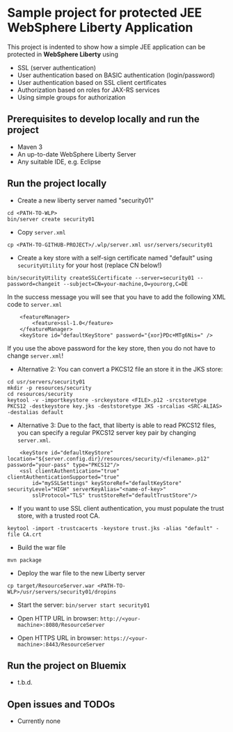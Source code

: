 # Sample project for protected JEE WebSphere Liberty Application #

This project is indented to show how a simple JEE application can be protected in **WebSphere Liberty** using
- SSL (server authentication)
- User authentication based on BASIC authentication (login/password) 
- User authentication based on SSL client certificates
- Authorization based on roles for JAX-RS services
- Using simple groups for authorization

## Prerequisites to develop locally and run the project ##
- Maven 3
- An up-to-date WebSphere Liberty Server
- Any suitable IDE, e.g. Eclipse

## Run the project locally ##

- Create a new liberty server named "security01"
```
cd <PATH-TO-WLP>
bin/server create security01
```

- Copy `server.xml`
```
cp <PATH-TO-GITHUB-PROJECT>/.wlp/server.xml usr/servers/security01
```

- Create a key store with a self-sign certificate named "default" using `securityUtility` for your host (replace CN below!)
```
bin/securityUtility createSSLCertificate --server=security01 --password=changeit --subject=CN=your-machine,O=yourorg,C=DE
```
  In the success message you will see that you have to add the following XML code to `server.xml`
```
    <featureManager>
        <feature>ssl-1.0</feature>
    </featureManager>
    <keyStore id="defaultKeyStore" password="{xor}PDc+MTg6Nis=" />

```
  If you use the above password for the key store, then you do not have to change `server.xml`!

- Alternative 2: You can convert a PKCS12 file an store it in the JKS store:
```
cd usr/servers/security01
mkdir -p resources/security
cd resources/security
keytool -v -importkeystore -srckeystore <FILE>.p12 -srcstoretype PKCS12 -destkeystore key.jks -deststoretype JKS -srcalias <SRC-ALIAS> -destalias default
```
   
- Alternative 3: Due to the fact, that liberty is able to read PKCS12 files, you can specify a regular PKCS12 server key pair by changing `server.xml`.
```
	<keyStore id="defaultKeyStore" location="${server.config.dir}/resources/security/<filename>.p12" password="your-pass" type="PKCS12"/>
	<ssl clientAuthentication="true" clientAuthenticationSupported="true"
		id="mySSLSettings" keyStoreRef="defaultKeyStore" securityLevel="HIGH" serverKeyAlias="<name-of-key>"
		sslProtocol="TLS" trustStoreRef="defaultTrustStore"/>
```

- If you want to use SSL client authentication, you must populate the trust store, with a trusted root CA.
```
keytool -import -trustcacerts -keystore trust.jks -alias "default" -file CA.crt
```
 
- Build the war file 
```
mvn package
```

- Deploy the war file to the new Liberty server
```
cp target/ResourceServer.war <PATH-TO-WLP>/usr/servers/security01/dropins
```

- Start the server: ```bin/server start security01```

- Open HTTP URL in browser: ```http://<your-machine>:8080/ResourceServer```

- Open HTTPS URL in browser: ```https://<your-machine>:8443/ResourceServer```

## Run the project on Bluemix ##
- t.b.d.

## Open issues and TODOs ##
 
- Currently none

